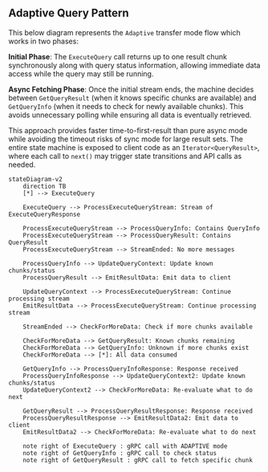 ## Adaptive Query Pattern

This below diagram represents the `Adaptive` transfer mode flow which works in two phases:

**Initial Phase**: The `ExecuteQuery` call returns up to one result chunk synchronously along with query status information, allowing immediate data access while the query may still be running.

**Async Fetching Phase**: Once the initial stream ends, the machine decides between `GetQueryResult` (when it knows specific chunks are available) and `GetQueryInfo` (when it needs to check for newly available chunks). This avoids unnecessary polling while ensuring all data is eventually retrieved.

This approach provides faster time-to-first-result than pure async mode while avoiding the timeout risks of sync mode for large result sets. The entire state machine is exposed to client code as an `Iterator<QueryResult>`, where each call to `next()` may trigger state transitions and API calls as needed.

```mermaid
stateDiagram-v2
    direction TB
    [*] --> ExecuteQuery
    
    ExecuteQuery --> ProcessExecuteQueryStream: Stream of ExecuteQueryResponse
    
    ProcessExecuteQueryStream --> ProcessQueryInfo: Contains QueryInfo
    ProcessExecuteQueryStream --> ProcessQueryResult: Contains QueryResult
    ProcessExecuteQueryStream --> StreamEnded: No more messages
    
    ProcessQueryInfo --> UpdateQueryContext: Update known chunks/status
    ProcessQueryResult --> EmitResultData: Emit data to client
    
    UpdateQueryContext --> ProcessExecuteQueryStream: Continue processing stream
    EmitResultData --> ProcessExecuteQueryStream: Continue processing stream
    
    StreamEnded --> CheckForMoreData: Check if more chunks available
    
    CheckForMoreData --> GetQueryResult: Known chunks remaining
    CheckForMoreData --> GetQueryInfo: Unknown if more chunks exist
    CheckForMoreData --> [*]: All data consumed
    
    GetQueryInfo --> ProcessQueryInfoResponse: Response received
    ProcessQueryInfoResponse --> UpdateQueryContext2: Update known chunks/status
    UpdateQueryContext2 --> CheckForMoreData: Re-evaluate what to do next
    
    GetQueryResult --> ProcessQueryResultResponse: Response received  
    ProcessQueryResultResponse --> EmitResultData2: Emit data to client
    EmitResultData2 --> CheckForMoreData: Re-evaluate what to do next

    note right of ExecuteQuery : gRPC call with ADAPTIVE mode
    note right of GetQueryInfo : gRPC call to check status
    note right of GetQueryResult : gRPC call to fetch specific chunk
```
